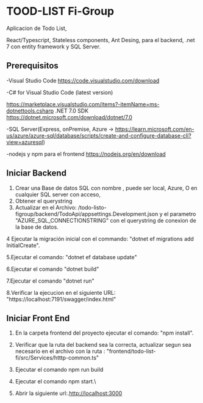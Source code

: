 # TOOD-LIST Fi-Group
Aplicacion de Todo List,

React/Typescript,  Stateless components, Ant Desing, para el backend, .net 7 con entity framework y SQL Server.


## Prerequisitos

-Visual Studio Code https://code.visualstudio.com/download

-C# for Visual Studio Code (latest version)

 https://marketplace.visualstudio.com/items?-itemName=ms-dotnettools.csharp
.NET 7.0 SDK https://dotnet.microsoft.com/download/dotnet/7.0

-SQL Server(Express, onPremise, Azure -> https://learn.microsoft.com/en-us/azure/azure-sql/database/scripts/create-and-configure-database-cli?view=azuresql)

-nodejs y npm para el  frontend https://nodejs.org/en/download





## Iniciar Backend

1. Crear una Base de datos SQL con nombre , puede ser local, Azure, O en cualquier SQL server con acceso, 
2. Obtener el querystring 
3. Actualizar en el Archivo: /todo-listo-figroup/backend/TodoApi/appsettings.Development.json y el parametro
      "AZURE_SQL_CONNECTIONSTRING" con el querystring de conexion de la base de datos.

4 Ejecutar la migración inicial con el commando: "dotnet ef migrations add InitialCreate".

5.Ejecutar el comando:  "dotnet ef database update"

6.Ejecutar el comando  "dotnet build"

7.Ejecutar el comando "dotnet run"

8.Verificar la ejecucion en el siguiente URL: "https://localhost:7191/swagger/index.html"


## Iniciar Front End

1. En la carpeta frontend del proyecto ejecutar el comando: "npm install".

2. Verificar que la ruta del backend sea la correcta, actualizar segun sea necesario en el archivo
con la ruta : "frontend/todo-list-fi/src/Services/htttp-common.ts"

3. Ejecutar el comando npm run build

4. Ejecutar el comando npm start.\

5. Abrir la siguiente url:.[http://localhost:3000](http://localhost:3000) 




